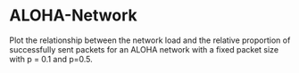 # ALOHA-Network
Plot the relationship between the network load and the relative proportion of successfully sent packets for an ALOHA network with a fixed packet size with p = 0.1 and p=0.5.
